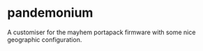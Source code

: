 # pandemonium
A customiser for the mayhem portapack firmware with some nice geographic configuration.
